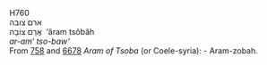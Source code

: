 <body>
  <p>H760<br>  ארם צובה  <br> אֲרַם צּוֹבָה  ‎  ‘ăram tsôbâh  <br><i>ar-am‘</i> <i>tso-baw‘ </i><br>From <a href="h0758.htm">758</a> and <a href="h6678.htm">6678</a>  <i>Aram</i> <i>of</i> <i>Tsoba</i> (or Coele-syria): - Aram-zobah.<br></p>
 </body>